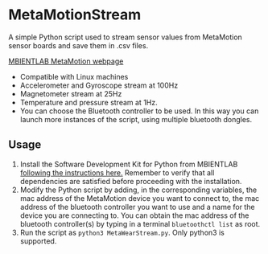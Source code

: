 # MetaMotionStream
A simple Python script used to stream sensor values from MetaMotion sensor boards and save them in .csv files.

[MBIENTLAB MetaMotion webpage](https://mbientlab.com/)

- Compatible with Linux machines
- Accelerometer and Gyroscope stream at 100Hz
- Magnetometer stream at 25Hz
- Temperature and pressure stream at 1Hz.
- You can choose the Bluetooth controller to be used. In this way you can launch more instances of the script, using multiple bluetooth dongles.  

## Usage
1. Install the Software Development Kit for Python from MBIENTLAB [following the instructions here.](https://github.com/mbientlab/MetaWear-SDK-Python) Remember to verify that all dependencies are satisfied before proceeding with the installation. 
2. Modify the Python script by adding, in the corresponding variables, the mac address of the MetaMotion device you want to connect to, the mac address of the bluetooth controller you want to use and a name for the device you are connecting to. You can obtain the mac address of the bluetooth controller(s) by typing in a terminal `bluetoothctl list` as root.
3. Run the script as `python3 MetaWearStream.py`. Only python3 is supported.
